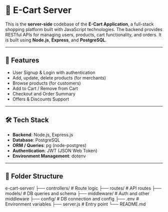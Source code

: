 # 🛒 E-Cart Server

This is the **server-side** codebase of the **E-Cart Application**, a full-stack shopping platform built with JavaScript technologies. The backend provides RESTful APIs for managing users, products, cart functionality, and orders. It is built using **Node.js**, **Express**, and **PostgreSQL**.

---

## 🚀 Features

- User Signup & Login with authentication
- Add, update, delete products (for merchants)
- Browse products (for customers)
- Add to Cart / Remove from Cart
- Checkout and Order Summary
- Offers & Discounts Support

---

## 🛠️ Tech Stack

- **Backend**: Node.js, Express.js
- **Database**: PostgreSQL
- **ORM / Queries**: pg (node-postgres)
- **Authentication**: JWT (JSON Web Token)
- **Environment Management**: dotenv

---

## 📁 Folder Structure

e-cart-server/
├── controllers/ # Route logic
├── routes/ # API routes
├── models/ # DB queries and schema
├── middleware/ # Auth and other middleware
├── config/ # DB connection and config
├── .env # Environment variables
├── server.js # Entry point
└── README.md


